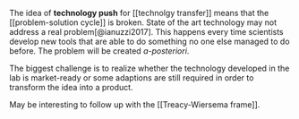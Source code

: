 The idea of **technology push** for [[technolgy transfer]] means that the [[problem-solution cycle]] is broken. State of the art technology may not address a real problem[@ianuzzi2017]. This happens every time scientists develop new tools that are able to do something no one else managed to do before. The problem will be created *a-posteriori*. 

The biggest challenge is to realize whether the technology developed in the lab is market-ready or some adaptions are still required in order to transform the idea into a product. 

May be interesting to follow up with the [[Treacy-Wiersema frame]].